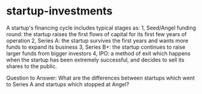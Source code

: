 # startup-investments

A startup's financing cycle includes typical stages as:
1, Seed/Angel funding round: the startup raises the first flows of capital for its first few years of operation
2, Series A: the startup survives the first years and wants more funds to expand its business
3, Series B+: the startup continues to raise larger funds from bigger investors
4, IPO: a method of exit which happens when the startup has been extremely successful, and decides to sell its shares to the public.

Question to Answer:
What are the differences between startups which went to Series A and startups which stopped at Angel?
